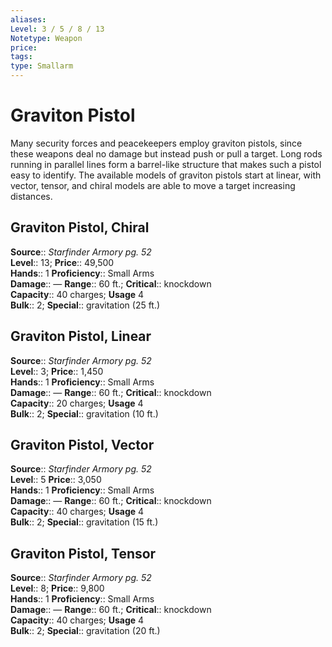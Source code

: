 ```yaml
---
aliases: 
Level: 3 / 5 / 8 / 13
Notetype: Weapon
price: 
tags: 
type: Smallarm
---
```


# Graviton Pistol

Many security forces and peacekeepers employ graviton pistols, since these weapons deal no damage but instead push or pull a target. Long rods running in parallel lines form a barrel-like structure that makes such a pistol easy to identify. The available models of graviton pistols start at linear, with vector, tensor, and chiral models are able to move a target increasing distances.  

## Graviton Pistol, Chiral

**Source**:: _Starfinder Armory pg. 52_  
**Level**:: 13;
**Price**:: 49,500  
**Hands**:: 1
**Proficiency**:: Small Arms  
**Damage**:: — **Range**:: 60 ft.;
**Critical**:: knockdown  
**Capacity**:: 40 charges; **Usage** 4  
**Bulk**:: 2;
**Special**:: gravitation (25 ft.)

## Graviton Pistol, Linear

**Source**:: _Starfinder Armory pg. 52_  
**Level**:: 3;
**Price**:: 1,450  
**Hands**:: 1
**Proficiency**:: Small Arms  
**Damage**:: — **Range**:: 60 ft.;
**Critical**:: knockdown  
**Capacity**:: 20 charges; **Usage** 4  
**Bulk**:: 2;
**Special**:: gravitation (10 ft.)

## Graviton Pistol, Vector

**Source**:: _Starfinder Armory pg. 52_  
**Level**:: 5
**Price**:: 3,050  
**Hands**:: 1
**Proficiency**:: Small Arms  
**Damage**:: — **Range**:: 60 ft.;
**Critical**:: knockdown  
**Capacity**:: 40 charges; **Usage** 4  
**Bulk**:: 2;
**Special**:: gravitation (15 ft.)

## Graviton Pistol, Tensor

**Source**:: _Starfinder Armory pg. 52_  
**Level**:: 8;
**Price**:: 9,800  
**Hands**:: 1
**Proficiency**:: Small Arms  
**Damage**:: — **Range**:: 60 ft.;
**Critical**:: knockdown  
**Capacity**:: 40 charges; **Usage** 4  
**Bulk**:: 2;
**Special**:: gravitation (20 ft.)

